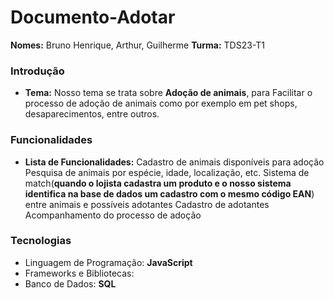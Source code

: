 # Documento-Adotar
**Nomes:** Bruno Henrique, Arthur, Guilherme
**Turma:** TDS23-T1

### Introdução
* **Tema:**  Nosso tema se trata sobre **Adoção de animais**, para Facilitar o processo de adoção de animais como por exemplo em pet shops, desaparecimentos, entre outros.
  
### Funcionalidades
* **Lista de Funcionalidades:**
        Cadastro de animais disponíveis para adoção
        Pesquisa de animais por espécie, idade, localização, etc.
        Sistema de match(**quando o lojista cadastra um produto e o nosso sistema identifica na base de dados um cadastro com o mesmo código EAN**) entre animais e possíveis adotantes
        Cadastro de adotantes
        Acompanhamento do processo de adoção

### Tecnologias
* Linguagem de Programação: **JavaScript**
* Frameworks e Bibliotecas:
* Banco de Dados: **SQL**
